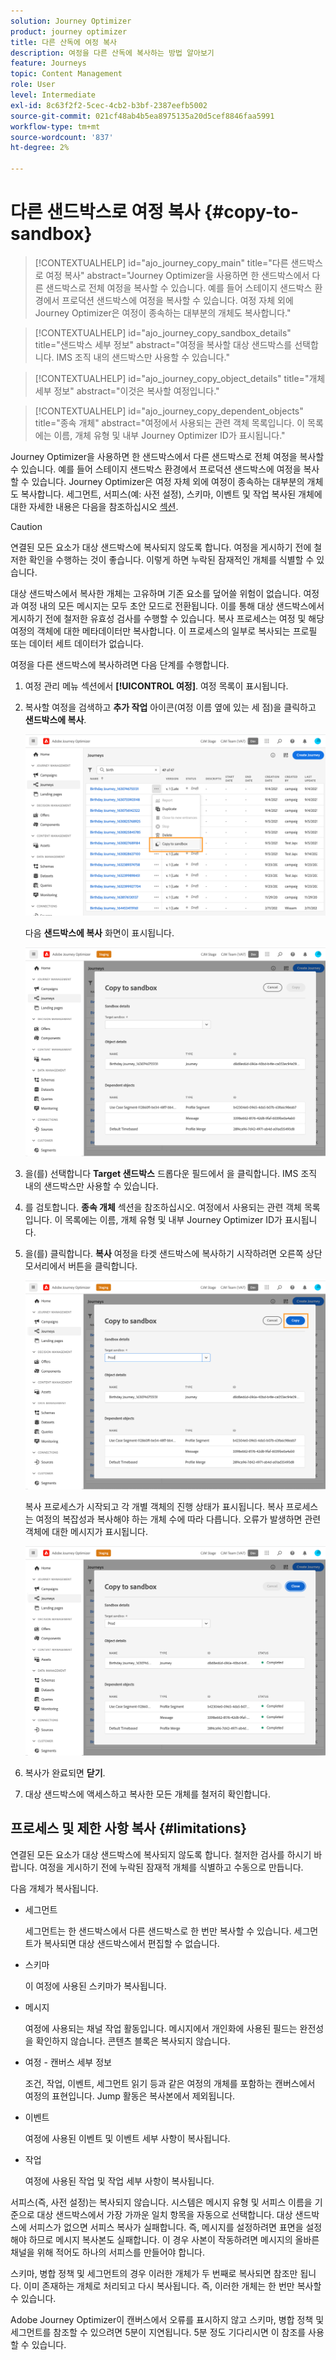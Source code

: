 ```yaml
---
solution: Journey Optimizer
product: journey optimizer
title: 다른 산독에 여정 복사
description: 여정을 다른 산독에 복사하는 방법 알아보기
feature: Journeys
topic: Content Management
role: User
level: Intermediate
exl-id: 8c63f2f2-5cec-4cb2-b3bf-2387eefb5002
source-git-commit: 021cf48ab4b5ea8975135a20d5cef8846faa5991
workflow-type: tm+mt
source-wordcount: '837'
ht-degree: 2%

---
```


# 다른 샌드박스로 여정 복사 {#copy-to-sandbox}

>[!CONTEXTUALHELP]
>id="ajo_journey_copy_main"
>title="다른 샌드박스로 여정 복사"
>abstract="Journey Optimizer을 사용하면 한 샌드박스에서 다른 샌드박스로 전체 여정을 복사할 수 있습니다. 예를 들어 스테이지 샌드박스 환경에서 프로덕션 샌드박스에 여정을 복사할 수 있습니다. 여정 자체 외에 Journey Optimizer은 여정이 종속하는 대부분의 개체도 복사합니다."

>[!CONTEXTUALHELP]
>id="ajo_journey_copy_sandbox_details"
>title="샌드박스 세부 정보"
>abstract="여정을 복사할 대상 샌드박스를 선택합니다. IMS 조직 내의 샌드박스만 사용할 수 있습니다."

>[!CONTEXTUALHELP]
>id="ajo_journey_copy_object_details"
>title="개체 세부 정보"
>abstract="이것은 복사할 여정입니다."

>[!CONTEXTUALHELP]
>id="ajo_journey_copy_dependent_objects"
>title="종속 개체"
>abstract="여정에서 사용되는 관련 객체 목록입니다. 이 목록에는 이름, 개체 유형 및 내부 Journey Optimizer ID가 표시됩니다."

Journey Optimizer을 사용하면 한 샌드박스에서 다른 샌드박스로 전체 여정을 복사할 수 있습니다. 예를 들어 스테이지 샌드박스 환경에서 프로덕션 샌드박스에 여정을 복사할 수 있습니다. Journey Optimizer은 여정 자체 외에 여정이 종속하는 대부분의 개체도 복사합니다. 세그먼트, 서피스(예: 사전 설정), 스키마, 이벤트 및 작업 복사된 개체에 대한 자세한 내용은 다음을 참조하십시오 [섹션](../building-journeys/copy-to-sandbox.md#limitations).

>[!CAUTION]
>
>연결된 모든 요소가 대상 샌드박스에 복사되지 않도록 합니다. 여정을 게시하기 전에 철저한 확인을 수행하는 것이 좋습니다. 이렇게 하면 누락된 잠재적인 개체를 식별할 수 있습니다.

대상 샌드박스에서 복사한 개체는 고유하며 기존 요소를 덮어쓸 위험이 없습니다. 여정과 여정 내의 모든 메시지는 모두 초안 모드로 전환됩니다. 이를 통해 대상 샌드박스에서 게시하기 전에 철저한 유효성 검사를 수행할 수 있습니다. 복사 프로세스는 여정 및 해당 여정의 객체에 대한 메타데이터만 복사합니다. 이 프로세스의 일부로 복사되는 프로필 또는 데이터 세트 데이터가 없습니다.

여정을 다른 샌드박스에 복사하려면 다음 단계를 수행합니다.

1. 여정 관리 메뉴 섹션에서 **[!UICONTROL 여정]**. 여정 목록이 표시됩니다.

2. 복사할 여정을 검색하고 **추가 작업** 아이콘(여정 이름 옆에 있는 세 점)을 클릭하고 **샌드박스에 복사**.

   ![](assets/copy-sandbox1.png)

   다음 **샌드박스에 복사** 화면이 표시됩니다.

   ![](assets/copy-sandbox2.png)

3. 을(를) 선택합니다 **Target 샌드박스** 드롭다운 필드에서 을 클릭합니다. IMS 조직 내의 샌드박스만 사용할 수 있습니다.

4. 를 검토합니다. **종속 개체** 섹션을 참조하십시오. 여정에서 사용되는 관련 객체 목록입니다. 이 목록에는 이름, 개체 유형 및 내부 Journey Optimizer ID가 표시됩니다.

5. 을(를) 클릭합니다. **복사** 여정을 타겟 샌드박스에 복사하기 시작하려면 오른쪽 상단 모서리에서 버튼을 클릭합니다.

   ![](assets/copy-sandbox3.png)

   복사 프로세스가 시작되고 각 개별 객체의 진행 상태가 표시됩니다. 복사 프로세스는 여정의 복잡성과 복사해야 하는 개체 수에 따라 다릅니다. 오류가 발생하면 관련 객체에 대한 메시지가 표시됩니다.

   ![](assets/copy-sandbox4.png)

6. 복사가 완료되면 **닫기**.

7. 대상 샌드박스에 액세스하고 복사한 모든 개체를 철저히 확인합니다.

## 프로세스 및 제한 사항 복사 {#limitations}

연결된 모든 요소가 대상 샌드박스에 복사되지 않도록 합니다. 철저한 검사를 하시기 바랍니다. 여정을 게시하기 전에 누락된 잠재적 개체를 식별하고 수동으로 만듭니다.

다음 개체가 복사됩니다.

* 세그먼트

   세그먼트는 한 샌드박스에서 다른 샌드박스로 한 번만 복사할 수 있습니다. 세그먼트가 복사되면 대상 샌드박스에서 편집할 수 없습니다.

* 스키마

   이 여정에 사용된 스키마가 복사됩니다.

* 메시지

   여정에 사용되는 채널 작업 활동입니다. 메시지에서 개인화에 사용된 필드는 완전성을 확인하지 않습니다. 콘텐츠 블록은 복사되지 않습니다.

* 여정 - 캔버스 세부 정보

   조건, 작업, 이벤트, 세그먼트 읽기 등과 같은 여정의 개체를 포함하는 캔버스에서 여정의 표현입니다. Jump 활동은 복사본에서 제외됩니다.

* 이벤트

   여정에 사용된 이벤트 및 이벤트 세부 사항이 복사됩니다.

* 작업

   여정에 사용된 작업 및 작업 세부 사항이 복사됩니다.

서피스(즉, 사전 설정)는 복사되지 않습니다. 시스템은 메시지 유형 및 서피스 이름을 기준으로 대상 샌드박스에서 가장 가까운 일치 항목을 자동으로 선택합니다. 대상 샌드박스에 서피스가 없으면 서피스 복사가 실패합니다. 즉, 메시지를 설정하려면 표면을 설정해야 하므로 메시지 복사본도 실패합니다. 이 경우 사본이 작동하려면 메시지의 올바른 채널을 위해 적어도 하나의 서피스를 만들어야 합니다.

스키마, 병합 정책 및 세그먼트의 경우 이러한 개체가 두 번째로 복사되면 참조만 됩니다. 이미 존재하는 개체로 처리되고 다시 복사됩니다. 즉, 이러한 개체는 한 번만 복사할 수 있습니다.

Adobe Journey Optimizer이 캔버스에서 오류를 표시하지 않고 스키마, 병합 정책 및 세그먼트를 참조할 수 있으려면 5분이 지연됩니다. 5분 정도 기다리시면 이 참조를 사용할 수 있습니다.

